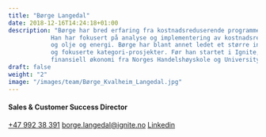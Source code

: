 ```yaml
---
title: "Børge Langedal"
date: 2018-12-16T14:24:18+01:00
description: "Børge har bred erfaring fra kostnadsreduserende programmer og har gjennomført en rekke prosjekter for store selskaper i Norge og Europa. 
            Han har fokusert på analyse og implementering av kostnadsreduserende tiltak primært for kunder innen næringsmiddel, bygningsbransjen, 
            og olje og energi. Børge har blant annet ledet et større innkjøpsprogram for et norsk byggkonsern bestående av reforhandling av avtaler 
            og fokuserte kategori-prosjekter. Før han startet i Ignite, var Børge konsulent i BCG. Børge er utdannet siviløkonom med spesialisering i
            finansiell økonomi fra Norges Handelshøyskole og University of California"
draft: false
weight: "2"
image: "/images/team/Børge_Kvalheim_Langedal.jpg"
---
```

#### Sales & Customer Success Director
<a class="phoneto" href="tel:+47 992 38 391"><i class="fas fa-phone"></i>+47 992 38 391</a>
<a class="mailto" href="mailto:borge.langedal@ignite.no"><i class="fas fa-envelope"></i>borge.langedal@ignite.no</a>
<a class="mailto" href="https://www.linkedin.com/in/b%C3%B8rge-langedal-4ab84b7a/"><i class="fab fa-linkedin-in"></i>Linkedin</a>
